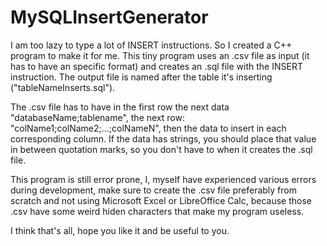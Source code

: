 # MySQLInsertGenerator
I am too lazy to type a lot of INSERT instructions. So I created a C++ program to make it for me. This tiny program uses an .csv file as input (it has to have
an specific format) and creates an .sql file with the INSERT instruction. The output file is named after the table it's inserting ("tableNameInserts.sql").

The .csv file has to have in the first row the next data "databaseName;tablename", the next row: "colName1;colName2;...;colNameN", then the data to insert in
each corresponding column. If the data has strings, you should place that value in between quotation marks, so you don't have to when it creates the .sql file.

This program is still error prone, I, myself have experienced various errors during development, make sure to create the .csv file preferably from scratch and not
using Microsoft Excel or LibreOffice Calc, because those .csv have some weird hiden characters that make my program useless.

I think that's all, hope you like it and be useful to you.
